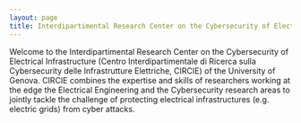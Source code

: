```yaml
---
layout: page
title: Interdipartimental Research Center on the Cybersecurity of Electrical Infrastructures
---
```


<!-- ![The CSecLab logo should be here :( ](/pics/logo.png) -->

Welcome to the Interdipartimental Research Center on the Cybersecurity of Electrical Infrastructure (Centro Interdipartimentale di Ricerca sulla Cybersecurity delle Infrastrutture Elettriche, CIRCIE) of the University of Genova.   CIRCIE combines the expertise and skills of researchers working at the edge the Electrical Engineering and the Cybersecurity research areas to jointly tackle the challenge of protecting electrical infrastructures (e.g. electric grids) from cyber attacks.

